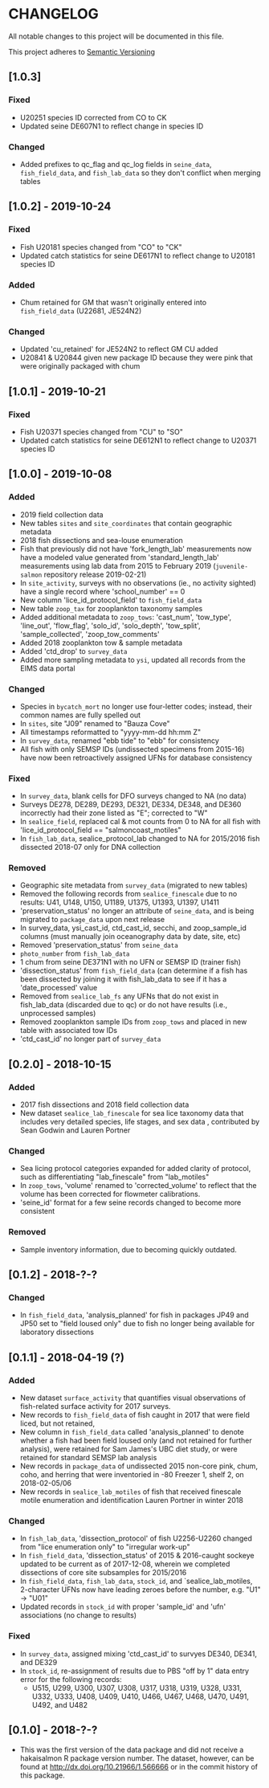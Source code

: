 # CHANGELOG
All notable changes to this project will be documented in this file.

This project adheres to [Semantic Versioning](https://semver.org/spec/v2.0.0.html)


## [1.0.3]
### Fixed
- U20251 species ID corrected from CO to CK
- Updated seine DE607N1 to reflect change in species ID

### Changed
- Added prefixes to qc_flag and qc_log fields in `seine_data`, `fish_field_data`, and `fish_lab_data` so they don't conflict when merging tables


## [1.0.2] - 2019-10-24
### Fixed
- Fish U20181 species changed from "CO" to "CK"
- Updated catch statistics for seine DE617N1 to reflect change to U20181 species ID

### Added
- Chum retained for GM that wasn't originally entered into `fish_field_data` (U22681, JE524N2)

### Changed
- Updated 'cu_retained' for JE524N2 to reflect GM CU added
- U20841 & U20844 given new package ID because they were pink that were originally packaged with chum


## [1.0.1] - 2019-10-21
### Fixed
- Fish U20371 species changed from "CU" to "SO"
- Updated catch statistics for seine DE612N1 to reflect change to U20371 species ID


## [1.0.0] - 2019-10-08
### Added
- 2019 field collection data
- New tables `sites` and `site_coordinates` that contain geographic metadata
- 2018 fish dissections and sea-louse enumeration
- Fish that previously did not have 'fork_length_lab' measurements now have a modeled value generated from 'standard_length_lab' measurements using lab data from 2015 to February 2019 (`juvenile-salmon` repository release 2019-02-21)
- In `site_activity`, surveys with no observations (ie., no activity sighted) have a single record where 'school_number' == 0
- New column 'lice_id_protocol_field' to `fish_field_data`
- New table `zoop_tax` for zooplankton taxonomy samples
- Added additional metadata to `zoop_tows`: 'cast_num', 'tow_type', 'line_out', 'flow_flag', 'solo_id',	'solo_depth',	'tow_split', 'sample_collected', 'zoop_tow_comments'
- Added 2018 zooplankton tow & sample metadata
- Added 'ctd_drop' to `survey_data`
- Added more sampling metadata to `ysi`, updated all records from the EIMS data portal

### Changed
- Species in `bycatch_mort` no longer use four-letter codes; instead, their common names are fully spelled out 
- In `sites`, site "J09" renamed to "Bauza Cove"
- All timestamps reformatted to "yyyy-mm-dd hh:mm Z"
- In `survey_data`, renamed "ebb tide" to "ebb" for consistency
- All fish with only SEMSP IDs (undissected specimens from 2015-16) have now been retroactively assigned
UFNs for database consistency

### Fixed
- In `survey_data`, blank cells for DFO surveys changed to NA (no data)
- Surveys DE278, DE289, DE293, DE321, DE334, DE348, and DE360 incorrectly had their zone listed as "E"; corrected to "W"
- In `sealice_field`, replaced cal & mot counts from 0 to NA for all fish with 'lice_id_protocol_field
 == "salmoncoast_motiles"
- In `fish_lab_data`, sealice_protocol_lab changed to NA for 2015/2016 fish dissected 2018-07 only for DNA collection

### Removed
- Geographic site metadata from `survey_data` (migrated to new tables)
- Removed the following records from `sealice_finescale` due to no results: U41, U148, U150, U1189, U1375, U1393, U1397, U1411 
- 'preservation_status' no longer an attribute of `seine_data`, and is being migrated to `package_data` upon next release
- In survey_data, ysi_cast_id, ctd_cast_id, secchi, and zoop_sample_id columns (must manually join oceanography data by date, site, etc)
- Removed 'preservation_status' from `seine_data`	
- `photo_number` from `fish_lab_data`
- 1 chum from seine DE371N1 with no UFN or SEMSP ID (trainer fish)
- 'dissection_status' from `fish_field_data` (can determine if a fish has been dissected by joining it with fish_lab_data to see if it has a 'date_processed' value
- Removed from `sealice_lab_fs` any UFNs that do not exist in fish_lab_data (discarded due to qc) or do not have results (i.e., unprocessed samples)
- Removed zooplankton sample IDs from `zoop_tows` and placed in new table with associated tow IDs
- 'ctd_cast_id' no longer part of `survey_data`


## [0.2.0] - 2018-10-15
### Added
- 2017 fish dissections and 2018 field collection data
- New dataset `sealice_lab_finescale` for sea lice taxonomy data that includes very detailed species, life stages, and sex data , contributed by Sean Godwin and Lauren Portner

### Changed
- Sea licing protocol categories expanded for added clarity of protocol, such as differentiating "lab_finescale" from "lab_motiles"
- In `zoop_tows`, 'volume' renamed to 'corrected_volume' to reflect that the volume has been corrected for flowmeter calibrations.
- 'seine_id' format for a few seine records changed to become more consistent

### Removed
- Sample inventory information, due to becoming quickly outdated.


## [0.1.2] - 2018-?-?
### Changed
- In `fish_field_data`, 'analysis_planned' for fish in packages JP49 and JP50 set to "field loused only" due to fish no longer being available for laboratory dissections


## [0.1.1] - 2018-04-19 (?)
### Added
- New dataset `surface_activity` that quantifies visual observations of fish-related surface activity for 2017 surveys.
- New records to `fish_field_data` of fish caught in 2017 that were field liced, but not retained, 
- New column in `fish_field_data` called 'analysis_planned' to denote whether a fish had been field loused only (and not retained for further analysis), were retained for Sam James's UBC diet study, or were retained for standard SEMSP lab analysis
- New records in `package_data` of undissected 2015 non-core pink, chum, coho, and herring that were inventoried in -80 Freezer 1, shelf 2, on 2018-02-05/06
- New records in `sealice_lab_motiles` of fish that received finescale motile enumeration and identification Lauren Portner in winter 2018

### Changed
- In `fish_lab_data`, 'dissection_protocol' of fish U2256-U2260 changed from "lice enumeration only" to "irregular work-up"
- In `fish_field_data`, 'dissection_status' of 2015 & 2016-caught sockeye updated to be current as of 2017-12-08, wherein we completed dissections of core site subsamples for 2015/2016
- In `fish_field_data`, `fish_lab_data`, `stock_id`, and `sealice_lab_motiles, 2-character UFNs now have leading zeroes before the number, e.g. "U1" -> "U01"
- Updated records in `stock_id` with proper 'sample_id' and 'ufn' associations (no change to results)

### Fixed
- In `survey_data`, assigned mixing 'ctd_cast_id' to survyes DE340, DE341, and DE329
- In `stock_id`, re-assignment of results due to PBS "off by 1" data entry error for the following records:
  - U515, U299, U300, U307, U308, U317, U318, U319, U328, U331, U332, U333, U408, U409, U410, U466, U467, U468, U470, U491, U492, and U482


## [0.1.0] - 2018-?-?
- This was the first version of the data package and did not receive a hakaisalmon R package version number. The dataset, however, can be found at http://dx.doi.org/10.21966/1.566666 or in the commit history of this package.
